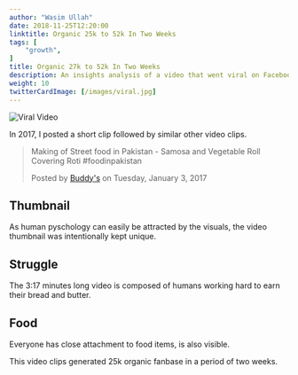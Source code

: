 ```yaml
---
author: "Wasim Ullah"
date: 2018-11-25T12:20:00
linktitle: Organic 25k to 52k In Two Weeks
tags: [
    "growth",
]
title: Organic 27k to 52k In Two Weeks
description: An insights analysis of a video that went viral on Facebook.
weight: 10
twitterCardImage: [/images/viral.jpg]
---
```


![Viral Video](/images/viral.jpg)



In 2017, I posted a short clip followed by similar other video clips.

<div id="fb-root"></div>
<script>(function(d, s, id) {
  var js, fjs = d.getElementsByTagName(s)[0];
  if (d.getElementById(id)) return;
  js = d.createElement(s); js.id = id;
  js.src = 'https://connect.facebook.net/en_US/sdk.js#xfbml=1&version=v3.2';
  fjs.parentNode.insertBefore(js, fjs);
}(document, 'script', 'facebook-jssdk'));</script><div class="fb-video" data-href="https://www.facebook.com/BuddysFOY/videos/624278257764227/"><blockquote cite="https://www.facebook.com/BuddysFOY/videos/624278257764227/" class="fb-xfbml-parse-ignore"><a href="https://www.facebook.com/BuddysFOY/videos/624278257764227/"></a><p>Making of Street food in Pakistan - Samosa and Vegetable Roll Covering Roti #foodinpakistan</p>Posted by <a href="https://www.facebook.com/BuddysFOY/">Buddy&#039;s</a> on Tuesday, January 3, 2017</blockquote></div>

## Thumbnail
As human pyschology can easily be attracted by the visuals, the video thumbnail was intentionally kept unique.

## Struggle
The 3:17 minutes long video is composed of humans working hard to earn their bread and butter.

## Food
Everyone has close attachment to food items, is also visible.

This video clips generated 25k organic fanbase in a period of two weeks.

